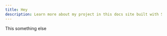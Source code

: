 ```yaml
---
title: Hey
description: Learn more about my project in this docs site built with Starlight.
---
```


This something else